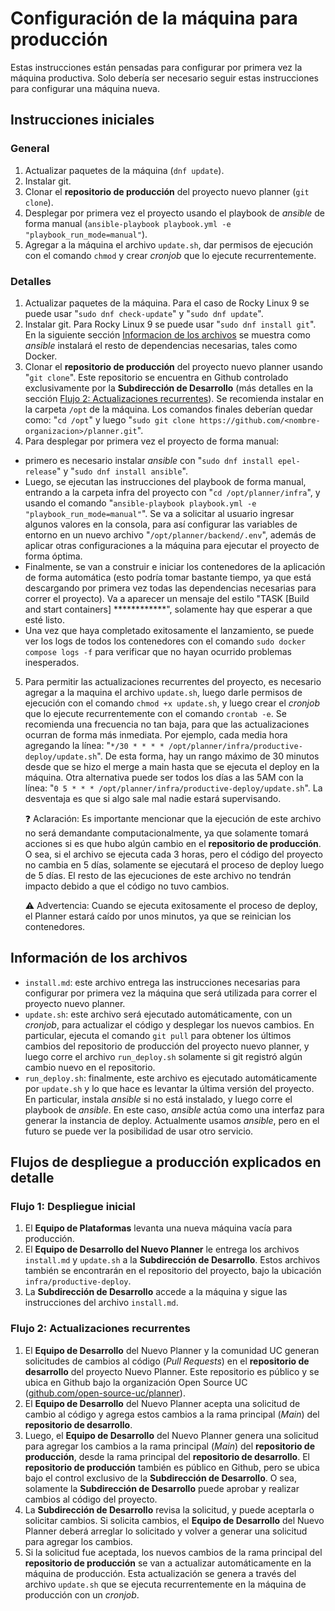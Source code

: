 # Configuración de la máquina para producción

Estas instrucciones están pensadas para configurar por primera vez la máquina productiva. Solo debería ser necesario seguir estas instrucciones para configurar una máquina nueva.

## Instrucciones iniciales

### General

1. Actualizar paquetes de la máquina (`dnf update`).
2. Instalar git.
3. Clonar el **repositorio de producción** del proyecto nuevo planner (`git clone`).
4. Desplegar por primera vez el proyecto usando el playbook de _ansible_ de forma manual (`ansible-playbook playbook.yml -e "playbook_run_mode=manual"`).
5. Agregar a la máquina el archivo `update.sh`, dar permisos de ejecución con el comando `chmod` y crear _cronjob_ que lo ejecute recurrentemente.

### Detalles

1. Actualizar paquetes de la máquina. Para el caso de Rocky Linux 9 se puede usar "`sudo dnf check-update`" y "`sudo dnf update`".
2. Instalar git. Para Rocky Linux 9 se puede usar "`sudo dnf install git`". En la siguiente sección [Informacion de los archivos](informacion-de-los-archivos) se muestra como _ansible_ instalará el resto de dependencias necesarias, tales como Docker.
3. Clonar el **repositorio de producción** del proyecto nuevo planner usando "`git clone`". Este repositorio se encuentra en Github controlado exclusivamente por la **Subdirección de Desarrollo** (más detalles en la sección [Flujo 2: Actualizaciones recurrentes](flujo-2:-actualizaciones-recurrentes)). Se recomienda instalar en la carpeta `/opt` de la máquina. Los comandos finales deberían quedar como: "`cd /opt`" y luego "`sudo git clone https://github.com/<nombre-organizacion>/planner.git`".
4. Para desplegar por primera vez el proyecto de forma manual:
- primero es necesario instalar _ansible_ con "`sudo dnf install epel-release`" y "`sudo dnf install ansible`".
- Luego, se ejecutan las instrucciones del playbook de forma manual, entrando a la carpeta infra del proyecto con "`cd /opt/planner/infra`", y usando el comando "`ansible-playbook playbook.yml -e "playbook_run_mode=manual"`". Se va a solicitar al usuario ingresar algunos valores en la consola, para así configurar las variables de entorno en un nuevo archivo "`/opt/planner/backend/.env`", además de aplicar otras configuraciones a la máquina para ejecutar el proyecto de forma óptima.
- Finalmente, se van a construir e iniciar los contenedores de la aplicación de forma automática (esto podría tomar bastante tiempo, ya que está descargando por primera vez todas las dependencias necesarias para correr el proyecto). Va a aparecer un mensaje del estilo "TASK [Build and start containers] ************", solamente hay que esperar a que esté listo.
- Una vez que haya completado exitosamente el lanzamiento, se puede ver los logs de todos los contenedores con el comando `sudo docker compose logs -f` para verificar que no hayan ocurrido problemas inesperados.
5. Para permitir las actualizaciones recurrentes del proyecto, es necesario agregar a la maquina el archivo `update.sh`, luego darle permisos de ejecución con el comando `chmod +x update.sh`, y luego crear el _cronjob_ que lo ejecute recurrentemente con el comando `crontab -e`. Se recomienda una frecuencia no tan baja, para que las actualizaciones ocurran de forma más inmediata. Por ejemplo, cada media hora agregando la línea: "`*/30 * * * * /opt/planner/infra/productive-deploy/update.sh`". De esta forma, hay un rango máximo de 30 minutos desde que se hizo el merge a main hasta que se ejecuta el deploy en la máquina.
   Otra alternativa puede ser todos los días a las 5AM con la línea: "`0 5 * * * /opt/planner/infra/productive-deploy/update.sh`". La desventaja es que si algo sale mal nadie estará supervisando.

   ❓ Aclaración: Es importante mencionar que la ejecución de este archivo no será demandante computacionalmente, ya que solamente tomará acciones si es que hubo algún cambio en el **repositorio de producción**. O sea, si el archivo se ejecuta cada 3 horas, pero el código del proyecto no cambia en 5 días, solamente se ejecutará el proceso de deploy luego de 5 días. El resto de las ejecuciones de este archivo no tendrán impacto debido a que el código no tuvo cambios.

   ⚠️ Advertencia: Cuando se ejecuta exitosamente el proceso de deploy, el Planner estará caído por unos minutos, ya que se reinician los contenedores.

## Información de los archivos

- `install.md`: este archivo entrega las instrucciones necesarias para configurar por primera vez la máquina que será utilizada para correr el proyecto nuevo planner.
- `update.sh`: este archivo será ejecutado automáticamente, con un _cronjob_, para actualizar el código y desplegar los nuevos cambios. En particular, ejecuta el comando `git pull` para obtener los últimos cambios del repositorio de producción del proyecto nuevo planner, y luego corre el archivo `run_deploy.sh` solamente si git registró algún cambio nuevo en el repositorio.
- `run_deploy.sh`: finalmente, este archivo es ejecutado automáticamente por `update.sh` y lo que hace es levantar la última versión del proyecto. En particular, instala _ansible_ si no está instalado, y luego corre el playbook de _ansible_. En este caso, _ansible_ actúa como una interfaz para generar la instancia de deploy. Actualmente usamos _ansible_, pero en el futuro se puede ver la posibilidad de usar otro servicio.

## Flujos de despliegue a producción explicados en detalle

### Flujo 1: Despliegue inicial

1. El **Equipo de Plataformas** levanta una nueva máquina vacía para producción.
2. El **Equipo de Desarrollo del Nuevo Planner** le entrega los archivos `install.md` y `update.sh` a la **Subdirección de Desarrollo**. Estos archivos también se encontrarán en el repositorio del proyecto, bajo la ubicación `infra/productive-deploy`.
3. La **Subdirección de Desarrollo** accede a la máquina y sigue las instrucciones del archivo `install.md`.

### Flujo 2: Actualizaciones recurrentes

1. El **Equipo de Desarrollo** del Nuevo Planner y la comunidad UC generan solicitudes de cambios al código (_Pull Requests_) en el **repositorio de desarrollo** del proyecto Nuevo Planner. Este repositorio es público y se ubica en Github bajo la organización Open Source UC ([github.com/open-source-uc/planner](https://github.com/open-source-uc/planner/tree/main)).
2. El **Equipo de Desarrollo** del Nuevo Planner acepta una solicitud de cambio al código y agrega estos cambios a la rama principal (_Main_) del **repositorio de desarrollo**.
3. Luego, el **Equipo de Desarrollo** del Nuevo Planner genera una solicitud para agregar los cambios a la rama principal (_Main_) del **repositorio de producción**, desde la rama principal del **repositorio de desarrollo**. El **repositorio de producción** también es público en Github, pero se ubica bajo el control exclusivo de la **Subdirección de Desarrollo**. O sea, solamente la **Subdirección de Desarrollo** puede aprobar y realizar cambios al código del proyecto.
4. La **Subdirección de Desarrollo** revisa la solicitud, y puede aceptarla o solicitar cambios. Si solicita cambios, el **Equipo de Desarrollo** del Nuevo Planner deberá arreglar lo solicitado y volver a generar una solicitud para agregar los cambios.
5. Si la solicitud fue aceptada, los nuevos cambios de la rama principal del **repositorio de producción** se van a actualizar automáticamente en la máquina de producción. Esta actualización se genera a través del archivo `update.sh` que se ejecuta recurrentemente en la máquina de producción con un _cronjob_.
